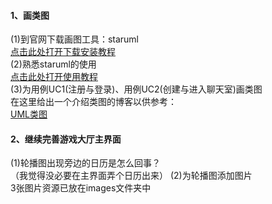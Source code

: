 #### 1、画类图  
(1)到官网下载画图工具：staruml  
[点击此处打开下载安装教程](https://blog.csdn.net/Granery/article/details/86679709)  
(2)熟悉staruml的使用  
[点击此处打开使用教程](https://blog.csdn.net/luansha0/article/details/82260678)  
(3)为用例UC1(注册与登录)、用例UC2(创建与进入聊天室)画类图  
在这里给出一个介绍类图的博客以供参考：  
[UML类图](https://www.jianshu.com/p/57620b762160)  

#### 2、继续完善游戏大厅主界面  
(1)轮播图出现旁边的日历是怎么回事？  
（我觉得没必要在主界面弄个日历出来）
(2)为轮播图添加图片  
3张图片资源已放在images文件夹中